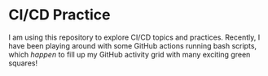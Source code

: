 # CI/CD Practice
I am using this repository to explore CI/CD topics and practices. Recently, I have been playing around with some GitHub actions running bash scripts, which *happen* to fill up my GitHub activity grid with many exciting green squares!
